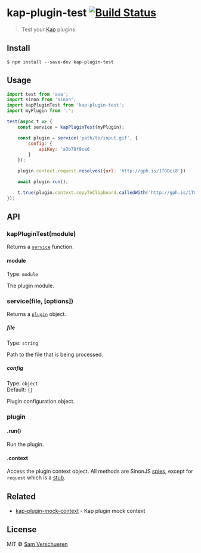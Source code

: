# kap-plugin-test [![Build Status](https://travis-ci.org/SamVerschueren/kap-plugin-test.svg?branch=master)](https://travis-ci.org/SamVerschueren/kap-plugin-test)

> Test your [Kap](https://github.com/wulkano/kap) plugins


## Install

```
$ npm install --save-dev kap-plugin-test
```


## Usage

```js
import test from 'ava';
import sinon from 'sinon';
import kapPluginTest from 'kap-plugin-test';
import myPlugin from '.';

test(async t => {
	const service = kapPluginTest(myPlugin);

	const plugin = service('path/to/input.gif', {
		config: {
			apiKey: 'a3b78f9ce6'
		}
	});

	plugin.context.request.resolves({url: 'http://gph.is/1TGDci8'})

	await plugin.run();

	t.true(plugin.context.copyToClipboard.calledWith('http://gph.is/1TGDci8'));
});
```


## API

### kapPluginTest(module)

Returns a [`service`](#servicefile-options) function.

#### module

Type: `module`

The plugin module.

### service(file, [options])

Returns a [`plugin`](#plugin) object.

##### file

Type: `string`

Path to the file that is being processed.

##### config

Type: `object`<br>
Default: `{}`

Plugin configuration object.

### plugin

#### .run()

Run the plugin.

#### .context

Access the plugin context object. All methods are SinonJS [spies](http://sinonjs.org/releases/v2.3.2/spies/), except for `request` which is a [stub](http://sinonjs.org/releases/v2.3.2/stubs/).


## Related

- [kap-plugin-mock-context](https://github.com/SamVerschueren/kap-plugin-mock-context) - Kap plugin mock context


## License

MIT © [Sam Verschueren](https://github.com/SamVerschueren)
